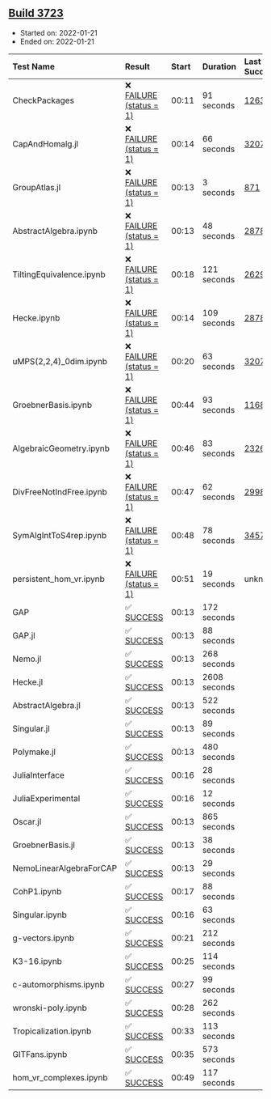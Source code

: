 ## [Build 3723](https://oscarci.mathematik.uni-kl.de/job/oscar-stable/3723/)

* Started on: 2022-01-21
* Ended on: 2022-01-21

| Test Name    | Result | Start | Duration | Last Success | First Failure |
|:-------------|:-------|:------|:---------|:-------------|:--------------|
| CheckPackages | ❌ [FAILURE (status = 1)](https://oscarci.mathematik.uni-kl.de/job/oscar-stable/3723/artifact/logs/build-3723/CheckPackages.log) | 00:11 | 91 seconds | [1263](https://oscarci.mathematik.uni-kl.de/job/oscar-stable/1263/) | [1264](https://oscarci.mathematik.uni-kl.de/job/oscar-stable/1264/) |
| CapAndHomalg.jl | ❌ [FAILURE (status = 1)](https://oscarci.mathematik.uni-kl.de/job/oscar-stable/3723/artifact/logs/build-3723/CapAndHomalg.jl.log) | 00:14 | 66 seconds | [3207](https://oscarci.mathematik.uni-kl.de/job/oscar-stable/3207/) | [3208](https://oscarci.mathematik.uni-kl.de/job/oscar-stable/3208/) |
| GroupAtlas.jl | ❌ [FAILURE (status = 1)](https://oscarci.mathematik.uni-kl.de/job/oscar-stable/3723/artifact/logs/build-3723/GroupAtlas.jl.log) | 00:13 | 3 seconds | [871](https://oscarci.mathematik.uni-kl.de/job/oscar-stable/871/) | [872](https://oscarci.mathematik.uni-kl.de/job/oscar-stable/872/) |
| AbstractAlgebra.ipynb | ❌ [FAILURE (status = 1)](https://oscarci.mathematik.uni-kl.de/job/oscar-stable/3723/artifact/logs/build-3723/AbstractAlgebra.ipynb.log) | 00:13 | 48 seconds | [2878](https://oscarci.mathematik.uni-kl.de/job/oscar-stable/2878/) | [2879](https://oscarci.mathematik.uni-kl.de/job/oscar-stable/2879/) |
| TiltingEquivalence.ipynb | ❌ [FAILURE (status = 1)](https://oscarci.mathematik.uni-kl.de/job/oscar-stable/3723/artifact/logs/build-3723/TiltingEquivalence.ipynb.log) | 00:18 | 121 seconds | [2629](https://oscarci.mathematik.uni-kl.de/job/oscar-stable/2629/) | [2630](https://oscarci.mathematik.uni-kl.de/job/oscar-stable/2630/) |
| Hecke.ipynb | ❌ [FAILURE (status = 1)](https://oscarci.mathematik.uni-kl.de/job/oscar-stable/3723/artifact/logs/build-3723/Hecke.ipynb.log) | 00:14 | 109 seconds | [2878](https://oscarci.mathematik.uni-kl.de/job/oscar-stable/2878/) | [2879](https://oscarci.mathematik.uni-kl.de/job/oscar-stable/2879/) |
| uMPS(2,2,4)_0dim.ipynb | ❌ [FAILURE (status = 1)](https://oscarci.mathematik.uni-kl.de/job/oscar-stable/3723/artifact/logs/build-3723/uMPS-2-2-4-_0dim.ipynb.log) | 00:20 | 63 seconds | [3207](https://oscarci.mathematik.uni-kl.de/job/oscar-stable/3207/) | [3208](https://oscarci.mathematik.uni-kl.de/job/oscar-stable/3208/) |
| GroebnerBasis.ipynb | ❌ [FAILURE (status = 1)](https://oscarci.mathematik.uni-kl.de/job/oscar-stable/3723/artifact/logs/build-3723/GroebnerBasis.ipynb.log) | 00:44 | 93 seconds | [1168](https://oscarci.mathematik.uni-kl.de/job/oscar-stable/1168/) | [1169](https://oscarci.mathematik.uni-kl.de/job/oscar-stable/1169/) |
| AlgebraicGeometry.ipynb | ❌ [FAILURE (status = 1)](https://oscarci.mathematik.uni-kl.de/job/oscar-stable/3723/artifact/logs/build-3723/AlgebraicGeometry.ipynb.log) | 00:46 | 83 seconds | [2326](https://oscarci.mathematik.uni-kl.de/job/oscar-stable/2326/) | [2327](https://oscarci.mathematik.uni-kl.de/job/oscar-stable/2327/) |
| DivFreeNotIndFree.ipynb | ❌ [FAILURE (status = 1)](https://oscarci.mathematik.uni-kl.de/job/oscar-stable/3723/artifact/logs/build-3723/DivFreeNotIndFree.ipynb.log) | 00:47 | 62 seconds | [2998](https://oscarci.mathematik.uni-kl.de/job/oscar-stable/2998/) | [2999](https://oscarci.mathematik.uni-kl.de/job/oscar-stable/2999/) |
| SymAlgIntToS4rep.ipynb | ❌ [FAILURE (status = 1)](https://oscarci.mathematik.uni-kl.de/job/oscar-stable/3723/artifact/logs/build-3723/SymAlgIntToS4rep.ipynb.log) | 00:48 | 78 seconds | [3457](https://oscarci.mathematik.uni-kl.de/job/oscar-stable/3457/) | [3458](https://oscarci.mathematik.uni-kl.de/job/oscar-stable/3458/) |
| persistent_hom_vr.ipynb | ❌ [FAILURE (status = 1)](https://oscarci.mathematik.uni-kl.de/job/oscar-stable/3723/artifact/logs/build-3723/persistent_hom_vr.ipynb.log) | 00:51 | 19 seconds | unknown | unknown |
| GAP | ✅ [SUCCESS](https://oscarci.mathematik.uni-kl.de/job/oscar-stable/3723/artifact/logs/build-3723/GAP.log) | 00:13 | 172 seconds |  |  |
| GAP.jl | ✅ [SUCCESS](https://oscarci.mathematik.uni-kl.de/job/oscar-stable/3723/artifact/logs/build-3723/GAP.jl.log) | 00:13 | 88 seconds |  |  |
| Nemo.jl | ✅ [SUCCESS](https://oscarci.mathematik.uni-kl.de/job/oscar-stable/3723/artifact/logs/build-3723/Nemo.jl.log) | 00:13 | 268 seconds |  |  |
| Hecke.jl | ✅ [SUCCESS](https://oscarci.mathematik.uni-kl.de/job/oscar-stable/3723/artifact/logs/build-3723/Hecke.jl.log) | 00:13 | 2608 seconds |  |  |
| AbstractAlgebra.jl | ✅ [SUCCESS](https://oscarci.mathematik.uni-kl.de/job/oscar-stable/3723/artifact/logs/build-3723/AbstractAlgebra.jl.log) | 00:13 | 522 seconds |  |  |
| Singular.jl | ✅ [SUCCESS](https://oscarci.mathematik.uni-kl.de/job/oscar-stable/3723/artifact/logs/build-3723/Singular.jl.log) | 00:13 | 89 seconds |  |  |
| Polymake.jl | ✅ [SUCCESS](https://oscarci.mathematik.uni-kl.de/job/oscar-stable/3723/artifact/logs/build-3723/Polymake.jl.log) | 00:13 | 480 seconds |  |  |
| JuliaInterface | ✅ [SUCCESS](https://oscarci.mathematik.uni-kl.de/job/oscar-stable/3723/artifact/logs/build-3723/JuliaInterface.log) | 00:16 | 28 seconds |  |  |
| JuliaExperimental | ✅ [SUCCESS](https://oscarci.mathematik.uni-kl.de/job/oscar-stable/3723/artifact/logs/build-3723/JuliaExperimental.log) | 00:16 | 12 seconds |  |  |
| Oscar.jl | ✅ [SUCCESS](https://oscarci.mathematik.uni-kl.de/job/oscar-stable/3723/artifact/logs/build-3723/Oscar.jl.log) | 00:13 | 865 seconds |  |  |
| GroebnerBasis.jl | ✅ [SUCCESS](https://oscarci.mathematik.uni-kl.de/job/oscar-stable/3723/artifact/logs/build-3723/GroebnerBasis.jl.log) | 00:13 | 38 seconds |  |  |
| NemoLinearAlgebraForCAP | ✅ [SUCCESS](https://oscarci.mathematik.uni-kl.de/job/oscar-stable/3723/artifact/logs/build-3723/NemoLinearAlgebraForCAP.log) | 00:13 | 29 seconds |  |  |
| CohP1.ipynb | ✅ [SUCCESS](https://oscarci.mathematik.uni-kl.de/job/oscar-stable/3723/artifact/logs/build-3723/CohP1.ipynb.log) | 00:17 | 88 seconds |  |  |
| Singular.ipynb | ✅ [SUCCESS](https://oscarci.mathematik.uni-kl.de/job/oscar-stable/3723/artifact/logs/build-3723/Singular.ipynb.log) | 00:16 | 63 seconds |  |  |
| g-vectors.ipynb | ✅ [SUCCESS](https://oscarci.mathematik.uni-kl.de/job/oscar-stable/3723/artifact/logs/build-3723/g-vectors.ipynb.log) | 00:21 | 212 seconds |  |  |
| K3-16.ipynb | ✅ [SUCCESS](https://oscarci.mathematik.uni-kl.de/job/oscar-stable/3723/artifact/logs/build-3723/K3-16.ipynb.log) | 00:25 | 114 seconds |  |  |
| c-automorphisms.ipynb | ✅ [SUCCESS](https://oscarci.mathematik.uni-kl.de/job/oscar-stable/3723/artifact/logs/build-3723/c-automorphisms.ipynb.log) | 00:27 | 99 seconds |  |  |
| wronski-poly.ipynb | ✅ [SUCCESS](https://oscarci.mathematik.uni-kl.de/job/oscar-stable/3723/artifact/logs/build-3723/wronski-poly.ipynb.log) | 00:28 | 262 seconds |  |  |
| Tropicalization.ipynb | ✅ [SUCCESS](https://oscarci.mathematik.uni-kl.de/job/oscar-stable/3723/artifact/logs/build-3723/Tropicalization.ipynb.log) | 00:33 | 113 seconds |  |  |
| GITFans.ipynb | ✅ [SUCCESS](https://oscarci.mathematik.uni-kl.de/job/oscar-stable/3723/artifact/logs/build-3723/GITFans.ipynb.log) | 00:35 | 573 seconds |  |  |
| hom_vr_complexes.ipynb | ✅ [SUCCESS](https://oscarci.mathematik.uni-kl.de/job/oscar-stable/3723/artifact/logs/build-3723/hom_vr_complexes.ipynb.log) | 00:49 | 117 seconds |  |  |
